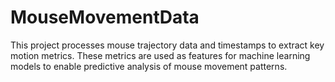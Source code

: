 # MouseMovementData
This project processes mouse trajectory data and timestamps to extract key motion metrics. These metrics are used as features for machine learning models to enable predictive analysis of mouse movement patterns.

